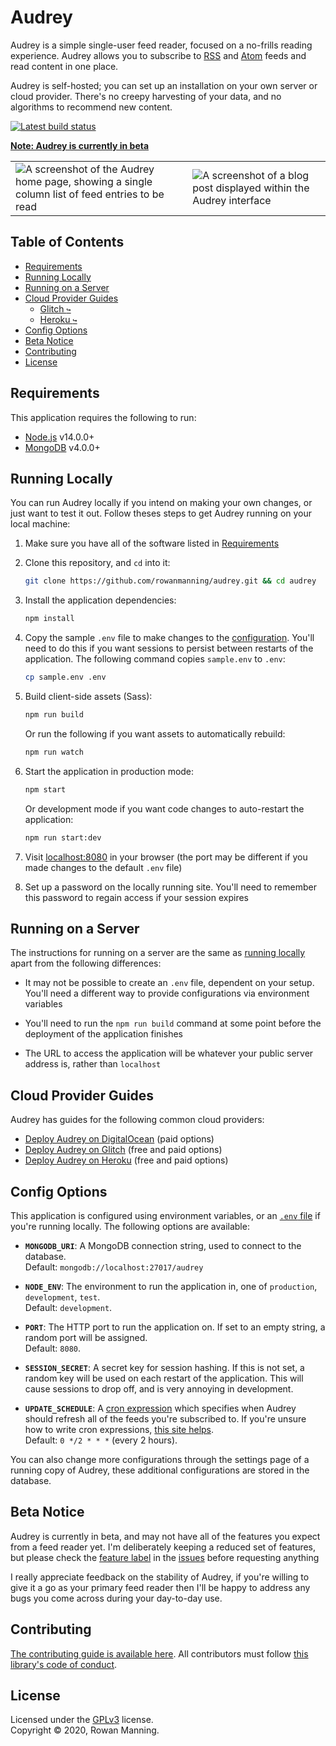 
# Audrey

Audrey is a simple single-user feed reader, focused on a no-frills reading experience. Audrey allows you to subscribe to [RSS](https://en.wikipedia.org/wiki/RSS) and [Atom](https://en.wikipedia.org/wiki/Atom_(Web_standard)) feeds and read content in one place.

Audrey is self-hosted; you can set up an installation on your own server or cloud provider. There's no creepy harvesting of your data, and no algorithms to recommend new content.

[![Latest build status](https://github.com/rowanmanning/audrey/workflows/CI/badge.svg?event=push)](https://github.com/rowanmanning/audrey/actions?query=workflow%3ACI)

**[Note: Audrey is currently in beta](#beta-notice)**

<table>
  <tbody>
    <tr>
      <td>
        <img src="https://user-images.githubusercontent.com/138944/100798817-0d315e80-341c-11eb-8d68-e8a6862425ad.png" alt="A screenshot of the Audrey home page, showing a single column list of feed entries to be read" />
      </td>
      <td>
        <img src="https://user-images.githubusercontent.com/138944/100799120-7d3fe480-341c-11eb-9093-e8cc0bcf27ad.png" alt="A screenshot of a blog post displayed within the Audrey interface" />
      </td>
    </tr>
  </tbody>
</table>


## Table of Contents

  * [Requirements](#requirements)
  * [Running Locally](#running-locally)
  * [Running on a Server](#running-on-a-server)
  * [Cloud Provider Guides](#cloud-provider-guides)
    * [Glitch `↪`](docs/guide/glitch.md)
    * [Heroku `↪`](docs/guide/heroku.md)
  * [Config Options](#config-options)
  * [Beta Notice](#beta-notice)
  * [Contributing](#contributing)
  * [License](#license)


## Requirements

This application requires the following to run:

  * [Node.js](https://nodejs.org/) v14.0.0+
  * [MongoDB](https://www.mongodb.com/) v4.0.0+


## Running Locally

You can run Audrey locally if you intend on making your own changes, or just want to test it out. Follow theses steps to get Audrey running on your local machine:

  1. Make sure you have all of the software listed in [Requirements](#requirements)

  2. Clone this repository, and `cd` into it:

        ```sh
        git clone https://github.com/rowanmanning/audrey.git && cd audrey
        ```

  3. Install the application dependencies:

        ```sh
        npm install
        ```

  4. Copy the sample `.env` file to make changes to the [configuration](#config-options). You'll need to do this if you want sessions to persist between restarts of the application. The following command copies `sample.env` to `.env`:

        ```sh
        cp sample.env .env
        ```

  5. Build client-side assets (Sass):

        ```sh
        npm run build
        ```

        Or run the following if you want assets to automatically rebuild:

        ```sh
        npm run watch
        ```

  6. Start the application in production mode:

        ```sh
        npm start
        ```

        Or development mode if you want code changes to auto-restart the application:

        ```sh
        npm run start:dev
        ```

  7. Visit [localhost:8080](http://localhost:8080/) in your browser (the port may be different if you made changes to the default `.env` file)

  8. Set up a password on the locally running site. You'll need to remember this password to regain access if your session expires


## Running on a Server

The instructions for running on a server are the same as [running locally](#running-locally) apart from the following differences:

  * It may not be possible to create an `.env` file, dependent on your setup. You'll need a different way to provide configurations via environment variables

  * You'll need to run the `npm run build` command at some point before the deployment of the application finishes

  * The URL to access the application will be whatever your public server address is, rather than `localhost`


## Cloud Provider Guides

Audrey has guides for the following common cloud providers:

  * [Deploy Audrey on DigitalOcean](docs/guide/digitalocean.md) (paid options)
  * [Deploy Audrey on Glitch](docs/guide/glitch.md) (free and paid options)
  * [Deploy Audrey on Heroku](docs/guide/heroku.md) (free and paid options)


## Config Options

This application is configured using environment variables, or an [`.env` file](https://github.com/motdotla/dotenv) if you're running locally. The following options are available:

  - **`MONGODB_URI`**: A MongoDB connection string, used to connect to the database.<br/>
    Default: `mongodb://localhost:27017/audrey`

  - **`NODE_ENV`**: The environment to run the application in, one of `production`, `development`, `test`.<br/>
    Default: `development`.

  - **`PORT`**: The HTTP port to run the application on. If set to an empty string, a random port will be assigned.<br/>
    Default: `8080`.

  - **`SESSION_SECRET`**: A secret key for session hashing. If this is not set, a random key will be used on each restart of the application. This will cause sessions to drop off, and is very annoying in development.

  - **`UPDATE_SCHEDULE`**: A [cron expression](https://en.wikipedia.org/wiki/Cron#Overview) which specifies when Audrey should refresh all of the feeds you're subscribed to. If you're unsure how to write cron expressions, [this site helps](https://crontab.guru/).<br/>
    Default: `0 */2 * * *` (every 2 hours).

You can also change more configurations through the settings page of a running copy of Audrey, these additional configurations are stored in the database.


## Beta Notice

Audrey is currently in beta, and may not have all of the features you expect from a feed reader yet. I'm deliberately keeping a reduced set of features, but please check the [feature label](https://github.com/rowanmanning/audrey/issues?q=is%3Aissue+label%3Afeature) in the [issues](https://github.com/rowanmanning/audrey/issues) before requesting anything

I really appreciate feedback on the stability of Audrey, if you're willing to give it a go as your primary feed reader then I'll be happy to address any bugs you come across during your day-to-day use.


## Contributing

[The contributing guide is available here](docs/contributing.md). All contributors must follow [this library's code of conduct](docs/code_of_conduct.md).


## License

Licensed under the [GPLv3](LICENSE) license.<br/>
Copyright &copy; 2020, Rowan Manning.
